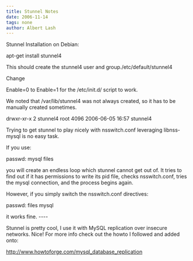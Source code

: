 ```yaml
---
title: Stunnel Notes
date: 2006-11-14
tags: none
author: Albert Lash
---
```

Stunnel Installation on Debian:

apt-get install stunnel4

This should create the stunnel4 user and group./etc/default/stunnel4

Change

Enable=0 to Enable=1 for the /etc/init.d/ script to work.

We noted that /var/lib/stunnel4 was not always created, so it has to be manually created sometimes.

drwxr-xr-x  2 stunnel4 root  4096 2006-06-05 16:57 stunnel4

Trying to get stunnel to play nicely with nsswitch.conf leveraging libnss-mysql is no easy task.

If you use:

passwd:      mysql files

you will create an endless loop which stunnel cannot get out of. It tries to find out if it has permissions to write its pid file, checks nsswitch.conf, tries the mysql connection, and the process begins again.

However, if you simply switch the nsswitch.conf directives:

passwd:      files mysql

it works fine. ----

Stunnel is pretty cool, I use it with MySQL replication over insecure networks. Nice! For more info check out the howto I followed and added onto:

<a href="http://www.howtoforge.com/mysql_database_replication" rel="nofollow">http://www.howtoforge.com/mysql_database_replication</a>

